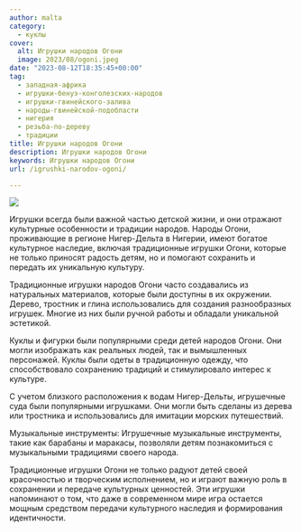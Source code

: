 ```yaml
---
author: malta
category:
  - куклы
cover:
  alt: Игрушки народов Огони
  image: 2023/08/ogoni.jpeg
date: "2023-08-12T18:35:45+00:00"
tag:
  - западная-африка
  - игрушки-бенуэ-конголезских-народов
  - игрушки-гвинейского-залива
  - народы-гвинейской-подобласти
  - нигерия
  - резьба-по-дереву
  - традиции
title: Игрушки народов Огони
description: Игрушки народов Огони
keywords: Игрушки народов Огони
url: /igrushki-narodov-ogoni/

---
```

![](https://www.adora.ru2023/08/ogoni.jpeg)

Игрушки всегда были важной частью детской жизни, и они отражают культурные особенности и традиции народов. Народы Огони, проживающие в регионе Нигер-Дельта в Нигерии, имеют богатое культурное наследие, включая традиционные игрушки Огони, которые не только приносят радость детям, но и помогают сохранить и передать их уникальную культуру.

Традиционные игрушки народов Огони часто создавались из натуральных материалов, которые были доступны в их окружении. Дерево, тростник и глина использовались для создания разнообразных игрушек. Многие из них были ручной работы и обладали уникальной эстетикой.

Куклы и фигурки были популярными среди детей народов Огони. Они могли изображать как реальных людей, так и вымышленных персонажей. Куклы были одеты в традиционную одежду, что способствовало сохранению традиций и стимулировало интерес к культуре.

С учетом близкого расположения к водам Нигер-Дельты, игрушечные суда были популярными игрушками. Они могли быть сделаны из дерева или тростника и использовались для имитации морских путешествий.

Музыкальные инструменты: Игрушечные музыкальные инструменты, такие как барабаны и маракасы, позволяли детям познакомиться с музыкальными традициями своего народа.

Традиционные игрушки Огони не только радуют детей своей красочностью и творческим исполнением, но и играют важную роль в сохранении и передаче культурных ценностей. Эти игрушки напоминают о том, что даже в современном мире игра остается мощным средством передачи культурного наследия и формирования идентичности.
